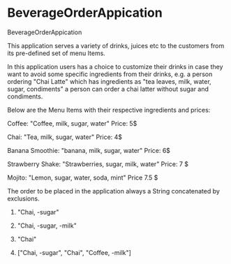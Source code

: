 # BeverageOrderAppication
BeverageOrderAppication

This application serves a variety of drinks, juices etc to the customers from its pre-defined set of menu Items.

In this application users has a choice to customize their drinks in case they want to avoid some specific ingredients from their drinks,
e.g. a person ordering "Chai Latte" which has ingredients as "tea leaves, milk, water, sugar, condiments" a person can order a chai latter without sugar and condiments.


Below are the Menu Items with their respective ingredients and prices:

  Coffee: "Coffee, milk, sugar, water" Price: 5$

  Chai: "Tea, milk, sugar, water" Price: 4$

  Banana Smoothie: "banana, milk, sugar, water" Price: 6$

  Strawberry Shake: "Strawberries, sugar, milk, water" Price: 7 $

  Mojito: "Lemon, sugar, water, soda, mint" Price 7.5 $

The order to be placed in the application always a String concatenated by exclusions.

1. "Chai, -sugar"

2. "Chai, -sugar, -milk"

3. "Chai"

4. ["Chai, -sugar", "Chai", "Coffee, -milk"]